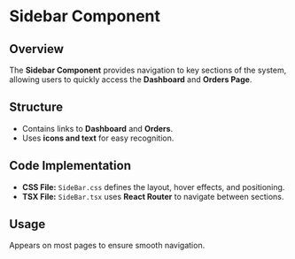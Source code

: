# Sidebar Component

## **Overview**
The **Sidebar Component** provides navigation to key sections of the system, allowing users to quickly access the **Dashboard** and **Orders Page**.

## **Structure**
- Contains links to **Dashboard** and **Orders**.
- Uses **icons and text** for easy recognition.

## **Code Implementation**
- **CSS File:** `SideBar.css` defines the layout, hover effects, and positioning.
- **TSX File:** `SideBar.tsx` uses **React Router** to navigate between sections.

## **Usage**
Appears on most pages to ensure smooth navigation.